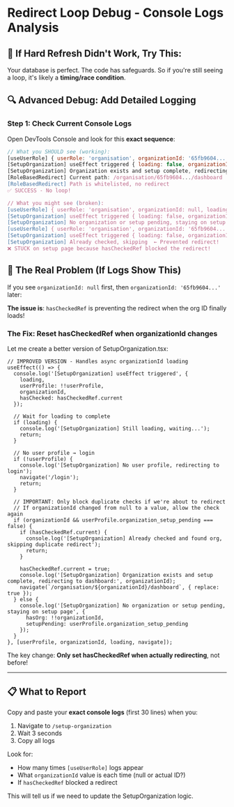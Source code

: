 # Redirect Loop Debug - Console Logs Analysis

## 🐛 If Hard Refresh Didn't Work, Try This:

Your database is perfect. The code has safeguards. So if you're still seeing a loop, it's likely a **timing/race condition**.

## 🔍 Advanced Debug: Add Detailed Logging

### Step 1: Check Current Console Logs

Open DevTools Console and look for this **exact sequence**:

```javascript
// What you SHOULD see (working):
[useUserRole] { userRole: 'organisation', organizationId: '65fb9604...', loading: false }
[SetupOrganization] useEffect triggered { loading: false, organizationId: '65fb9604...', hasChecked: false }
[SetupOrganization] Organization exists and setup complete, redirecting to dashboard: 65fb9604...
[RoleBasedRedirect] Current path: /organisation/65fb9604.../dashboard
[RoleBasedRedirect] Path is whitelisted, no redirect
✅ SUCCESS - No loop!

// What you might see (broken):
[useUserRole] { userRole: 'organisation', organizationId: null, loading: false }  ← NULL!
[SetupOrganization] useEffect triggered { loading: false, organizationId: null, hasChecked: false }
[SetupOrganization] No organization or setup pending, staying on setup page
[useUserRole] { userRole: 'organisation', organizationId: '65fb9604...', loading: false }  ← NOW it loads!
[SetupOrganization] useEffect triggered { loading: false, organizationId: '65fb9604...', hasChecked: true }
[SetupOrganization] Already checked, skipping  ← Prevented redirect!
❌ STUCK on setup page because hasCheckedRef blocked the redirect!
```

## 🎯 The Real Problem (If Logs Show This)

If you see `organizationId: null` first, then `organizationId: '65fb9604...'` later:

**The issue is**: `hasCheckedRef` is preventing the redirect when the org ID finally loads!

### The Fix: Reset hasCheckedRef when organizationId changes

Let me create a better version of SetupOrganization.tsx:

```tsx
// IMPROVED VERSION - Handles async organizationId loading
useEffect(() => {
  console.log('[SetupOrganization] useEffect triggered', { 
    loading, 
    userProfile: !!userProfile, 
    organizationId,
    hasChecked: hasCheckedRef.current 
  });
  
  // Wait for loading to complete
  if (loading) {
    console.log('[SetupOrganization] Still loading, waiting...');
    return;
  }
  
  // No user profile → login
  if (!userProfile) {
    console.log('[SetupOrganization] No user profile, redirecting to login');
    navigate('/login');
    return;
  }

  // IMPORTANT: Only block duplicate checks if we're about to redirect
  // If organizationId changed from null to a value, allow the check again
  if (organizationId && userProfile.organization_setup_pending === false) {
    if (hasCheckedRef.current) {
      console.log('[SetupOrganization] Already checked and found org, skipping duplicate redirect');
      return;
    }
    
    hasCheckedRef.current = true;
    console.log('[SetupOrganization] Organization exists and setup complete, redirecting to dashboard:', organizationId);
    navigate(`/organisation/${organizationId}/dashboard`, { replace: true });
  } else {
    console.log('[SetupOrganization] No organization or setup pending, staying on setup page', {
      hasOrg: !!organizationId,
      setupPending: userProfile.organization_setup_pending
    });
  }
}, [userProfile, organizationId, loading, navigate]);
```

The key change: **Only set hasCheckedRef when actually redirecting**, not before!

---

## 📋 What to Report

Copy and paste your **exact console logs** (first 30 lines) when you:

1. Navigate to `/setup-organization`
2. Wait 3 seconds
3. Copy all logs

Look for:
- How many times `[useUserRole]` logs appear
- What `organizationId` value is each time (null or actual ID?)
- If `hasCheckedRef` blocked a redirect

This will tell us if we need to update the SetupOrganization logic.
